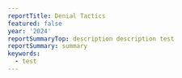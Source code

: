 ```yaml
---
reportTitle: Denial Tactics
featured: false
year: '2024'
reportSummaryTop: description description test
reportSummary: summary
keywords:
  - test
---
```


